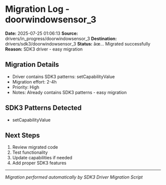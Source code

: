 # Migration Log - doorwindowsensor_3

**Date:** 2025-07-25 01:06:13
**Source:** drivers/in_progress/doorwindowsensor_3
**Destination:** drivers/sdk3/doorwindowsensor_3
**Status:** âœ… Migrated successfully
**Reason:** SDK3 driver - easy migration

## Migration Details
- Driver contains SDK3 patterns: setCapabilityValue
- Migration effort: 2-4h
- Priority: High
- Notes: Already contains SDK3 patterns - easy migration

## SDK3 Patterns Detected
- setCapabilityValue

## Next Steps
1. Review migrated code
2. Test functionality
3. Update capabilities if needed
4. Add proper SDK3 features

---
*Migration performed automatically by SDK3 Driver Migration Script*
